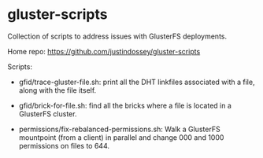 gluster-scripts
===============

Collection of scripts to address issues with GlusterFS deployments.

Home repo: https://github.com/justindossey/gluster-scripts

Scripts:

* gfid/trace-gluster-file.sh: print all the DHT linkfiles associated with a file, along with the file itself.
* gfid/brick-for-file.sh: find all the bricks where a file is located in a GlusterFS cluster.

* permissions/fix-rebalanced-permissions.sh: Walk a GlusterFS mountpoint (from a client) in parallel and change 000 and 1000 permissions on files to 644.
